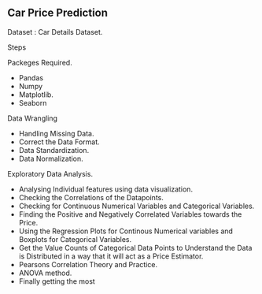 ## **Car Price Prediction**

Dataset : Car Details Dataset.

Steps

Packeges Required.

  + Pandas
  + Numpy
  + Matplotlib.
  + Seaborn

      
Data Wrangling

  + Handling Missing Data.
  + Correct the Data Format.
  + Data Standardization.
  + Data Normalization.
  
Exploratory Data Analysis.

  + Analysing Individual features using data visualization.
  + Checking the Correlations of the Datapoints.
  + Checking for Continuous Numerical Variables and Categorical Variables.
  + Finding the Positive and Negatively Correlated Variables towards the Price.
  + Using the Regression Plots for Continous Numerical variables and Boxplots for Categorical Variables.
  + Get the Value Counts of Categorical Data Points to Understand the Data is Distributed in a way that it will act as a Price Estimator.
  + Pearsons Correlation Theory and Practice.
  + ANOVA method.
  + Finally getting the most 
